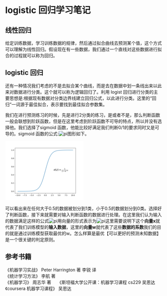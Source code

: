 # **logistic 回归学习笔记**

## 线性回归

给定训练数据，学习训练数据的规律，然后通过拟合曲线去预测某个值，这个方式可以理解为线性回归。假设现在有一些数据，我们通过一个直线对这些数据进行拟合的过程就可以称为回归。

## logistic 回归

还有一种情况我们考虑的不是去拟合某个曲线，而是去在数据中划一条线出来以此来对数据进行分类。这个就可以称为逻辑回归了。利用 logist 回归进行分类的主要思想是:根据现有数据对分类边界线建立回归公式，以此进行分类。这里的“回归”一词源于最佳拟合，表示要找到最佳拟合参数集。

我们在进行预测练习的时候，先是进行2分类的练习，是或者不是，那么判断函数一般会联想到阶跃函数，但是在这里考虑到阶跃函数不可导的特点，所以并没有选择他。我们选择了sigmoid 函数，他能比较好满足我们判断0/1的要求同时又是可导的。sigmoid 函数的公式:![pi](http://latex.codecogs.com/png.latex?\sigma&space;\left&space;(&space;z&space;\right&space;)=\textstyle\frac{1}{1&plus;e^{-z}})图形如下。

<img src ="https://github.com/MemoryCrash/MachineLearningPractice/blob/master/image/sigmoid.png" width = 50% height = 50%/>

可以看出来在任何大于0.5的数据被划分到1类，小于0.5的数据划分到0类。选择好了判断函数，接下来就需要对输入判断函数的数据进行处理。在这里我们认为输入的数据满足这样的公式![pi](http://latex.codecogs.com/gif.latex?z=w_{0}x_{0}&plus;w_{1}x_{1}&plus;w_{2}x_{2}&plus;....&plus;w_{n}x_{n})用向量的形式表示为![pi](http://latex.codecogs.com/gif.latex?z=w^{T}x)这里需要说明下这个**向量x**就代表了我们训练模型的**输入数据**，这里的**向量w**就代表了这些**数据的系数**我们的目的就是通过训练模型获取最优的w。怎么样算是最优【可以更好的预测未知数据】是一个很关键的判定原则。
## 参考书籍

《机器学习实战》 Peter Harrington 著 李锐 译    
《统计学习方法》 李航 著   
《机器学习》 周志华 著    
《斯坦福大学公开课：机器学习课程 cs229 吴恩达    
《coursera 机器学习课程》 吴恩达
